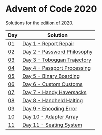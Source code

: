 # Advent of Code 2020

Solutions for the [edition of 2020](https://adventofcode.com/).

|Day|Solution|
|---|---|
|[01](https://adventofcode.com/2020/day/1)|[Day 1 - Report Repair](/01)|
|[02](https://adventofcode.com/2020/day/2)|[Day 2 - Password Philosophy](/02)|
|[03](https://adventofcode.com/2020/day/3)|[Day 3 - Toboggan Trajectory](/03)|
|[04](https://adventofcode.com/2020/day/4)|[Day 4 - Passport Processing](/04)|
|[05](https://adventofcode.com/2020/day/5)|[Day 5 - Binary Boarding](/05)|
|[06](https://adventofcode.com/2020/day/6)|[Day 6 - Custom Customs](/06)|
|[07](https://adventofcode.com/2020/day/7)|[Day 7 - Handy Haversacks](/07)|
|[08](https://adventofcode.com/2020/day/8)|[Day 8 - Handheld Halting](/08)|
|[09](https://adventofcode.com/2020/day/9)|[Day 9 - Encoding Error](/09)|
|[10](https://adventofcode.com/2020/day/10)|[Day 10 - Adapter Array](/10)|
|[11](https://adventofcode.com/2020/day/11)|[Day 11 - Seating System](/11)|